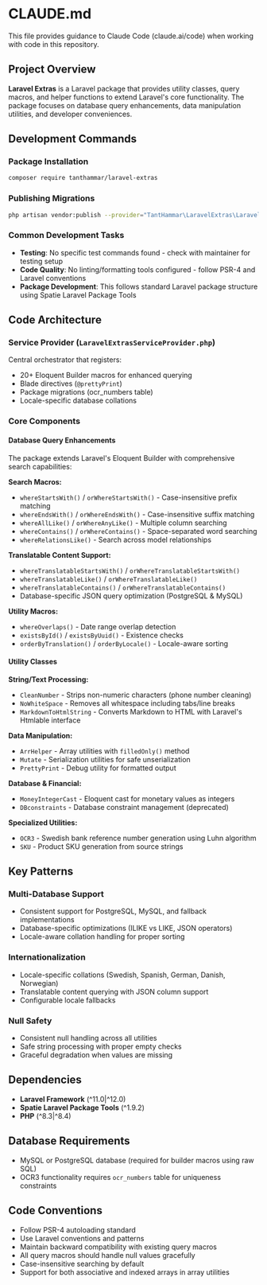 # CLAUDE.md

This file provides guidance to Claude Code (claude.ai/code) when working with code in this repository.

## Project Overview

**Laravel Extras** is a Laravel package that provides utility classes, query macros, and helper functions to extend Laravel's core functionality. The package focuses on database query enhancements, data manipulation utilities, and developer conveniences.

## Development Commands

### Package Installation
```bash
composer require tanthammar/laravel-extras
```

### Publishing Migrations
```bash
php artisan vendor:publish --provider="TantHammar\LaravelExtras\LaravelExtrasServiceProvider" --tag="migrations"
```

### Common Development Tasks
- **Testing**: No specific test commands found - check with maintainer for testing setup
- **Code Quality**: No linting/formatting tools configured - follow PSR-4 and Laravel conventions
- **Package Development**: This follows standard Laravel package structure using Spatie Laravel Package Tools

## Code Architecture

### Service Provider (`LaravelExtrasServiceProvider.php`)
Central orchestrator that registers:
- 20+ Eloquent Builder macros for enhanced querying
- Blade directives (`@prettyPrint`)
- Package migrations (ocr_numbers table)
- Locale-specific database collations

### Core Components

#### Database Query Enhancements
The package extends Laravel's Eloquent Builder with comprehensive search capabilities:

**Search Macros:**
- `whereStartsWith()` / `orWhereStartsWith()` - Case-insensitive prefix matching
- `whereEndsWith()` / `orWhereEndsWith()` - Case-insensitive suffix matching
- `whereAllLike()` / `orWhereAnyLike()` - Multiple column searching
- `whereContains()` / `orWhereContains()` - Space-separated word searching
- `whereRelationsLike()` - Search across model relationships

**Translatable Content Support:**
- `whereTranslatableStartsWith()` / `orWhereTranslatableStartsWith()`
- `whereTranslatableLike()` / `orWhereTranslatableLike()`
- `whereTranslatableContains()` / `orWhereTranslatableContains()`
- Database-specific JSON query optimization (PostgreSQL & MySQL)

**Utility Macros:**
- `whereOverlaps()` - Date range overlap detection
- `existsById()` / `existsByUuid()` - Existence checks
- `orderByTranslation()` / `orderByLocale()` - Locale-aware sorting

#### Utility Classes

**String/Text Processing:**
- `CleanNumber` - Strips non-numeric characters (phone number cleaning)
- `NoWhiteSpace` - Removes all whitespace including tabs/line breaks
- `MarkdownToHtmlString` - Converts Markdown to HTML with Laravel's Htmlable interface

**Data Manipulation:**
- `ArrHelper` - Array utilities with `filledOnly()` method
- `Mutate` - Serialization utilities for safe unserialization
- `PrettyPrint` - Debug utility for formatted output

**Database & Financial:**
- `MoneyIntegerCast` - Eloquent cast for monetary values as integers
- `DBconstraints` - Database constraint management (deprecated)

**Specialized Utilities:**
- `OCR3` - Swedish bank reference number generation using Luhn algorithm
- `SKU` - Product SKU generation from source strings

## Key Patterns

### Multi-Database Support
- Consistent support for PostgreSQL, MySQL, and fallback implementations
- Database-specific optimizations (ILIKE vs LIKE, JSON operators)
- Locale-aware collation handling for proper sorting

### Internationalization
- Locale-specific collations (Swedish, Spanish, German, Danish, Norwegian)
- Translatable content querying with JSON column support
- Configurable locale fallbacks

### Null Safety
- Consistent null handling across all utilities
- Safe string processing with proper empty checks
- Graceful degradation when values are missing

## Dependencies

- **Laravel Framework** (^11.0|^12.0)
- **Spatie Laravel Package Tools** (^1.9.2)
- **PHP** (^8.3|^8.4)

## Database Requirements

- MySQL or PostgreSQL database (required for builder macros using raw SQL)
- OCR3 functionality requires `ocr_numbers` table for uniqueness constraints

## Code Conventions

- Follow PSR-4 autoloading standard
- Use Laravel conventions and patterns
- Maintain backward compatibility with existing query macros
- All query macros should handle null values gracefully
- Case-insensitive searching by default
- Support for both associative and indexed arrays in array utilities